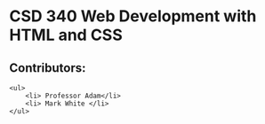 # CSD 340 Web Development with HTML and CSS
## Contributors:
    <ul>
        <li> Professor Adam</li>
        <li> Mark White </li>
    </ul>
   
